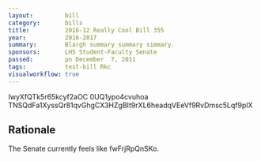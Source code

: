 ```yaml
---
layout:         bill
category:       bills
title:          2016-12 Really Cool Bill 355
year:           2016-2017
summary:        Blargh summary summary simmary.
sponsors:       LHS Student-Faculty Senate
passed:         pn December  7, 2011
tags:           test-bill Rkc
visualworkflow: true
---
```



IwyXfQTk5r65kcyf2aOC 0UQ1ypo4cvuhoa TNSQdFa1XyssQr81qvGhgCX3HZgBIt9rXL6headqVEeVf9RvDmsc5Lqf9plX 




Rationale
---------
The Senate currently feels like fwFrjRpQnSKo.
